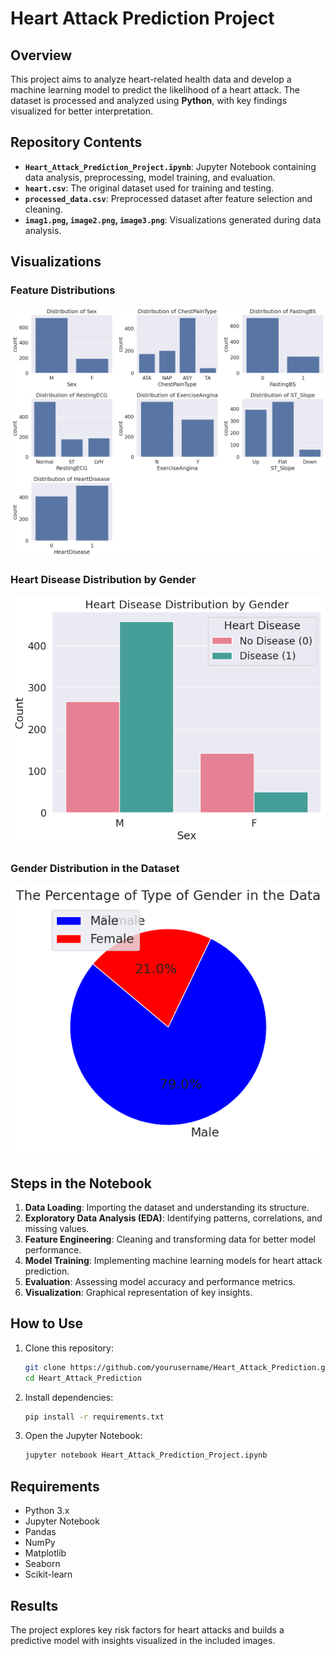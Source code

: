 # Heart Attack Prediction Project

## Overview
This project aims to analyze heart-related health data and develop a machine learning model to predict the likelihood of a heart attack. The dataset is processed and analyzed using **Python**, with key findings visualized for better interpretation.

## Repository Contents
- **`Heart_Attack_Prediction_Project.ipynb`**: Jupyter Notebook containing data analysis, preprocessing, model training, and evaluation.
- **`heart.csv`**: The original dataset used for training and testing.
- **`processed_data.csv`**: Preprocessed dataset after feature selection and cleaning.
- **`imag1.png`, `image2.png`, `image3.png`**: Visualizations generated during data analysis.

## Visualizations
### Feature Distributions
![Feature Distributions](imag1.png)

### Heart Disease Distribution by Gender
![Heart Disease by Gender](image2.png)

### Gender Distribution in the Dataset
![Gender Distribution](image3.png)

## Steps in the Notebook
1. **Data Loading**: Importing the dataset and understanding its structure.
2. **Exploratory Data Analysis (EDA)**: Identifying patterns, correlations, and missing values.
3. **Feature Engineering**: Cleaning and transforming data for better model performance.
4. **Model Training**: Implementing machine learning models for heart attack prediction.
5. **Evaluation**: Assessing model accuracy and performance metrics.
6. **Visualization**: Graphical representation of key insights.

## How to Use
1. Clone this repository:
   ```bash
   git clone https://github.com/yourusername/Heart_Attack_Prediction.git
   cd Heart_Attack_Prediction
   ```
2. Install dependencies:
   ```bash
   pip install -r requirements.txt
   ```
3. Open the Jupyter Notebook:
   ```bash
   jupyter notebook Heart_Attack_Prediction_Project.ipynb
   ```

## Requirements
- Python 3.x
- Jupyter Notebook
- Pandas
- NumPy
- Matplotlib
- Seaborn
- Scikit-learn

## Results
The project explores key risk factors for heart attacks and builds a predictive model with insights visualized in the included images.

